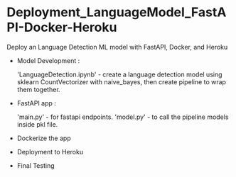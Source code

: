 # Deployment_LanguageModel_FastAPI-Docker-Heroku
Deploy an Language Detection ML model with FastAPI, Docker, and Heroku

* Model Development :
  
  'LanguageDetection.ipynb' - create a language detection model using sklearn CountVectorizer with naive_bayes, then create pipeline to wrap them together.
* FastAPI app :
  
  'main.py' - for fastapi endpoints.
  'model.py' - to call the pipeline models inside pkl file.
* Dockerize the app
* Deployment to Heroku
* Final Testing
